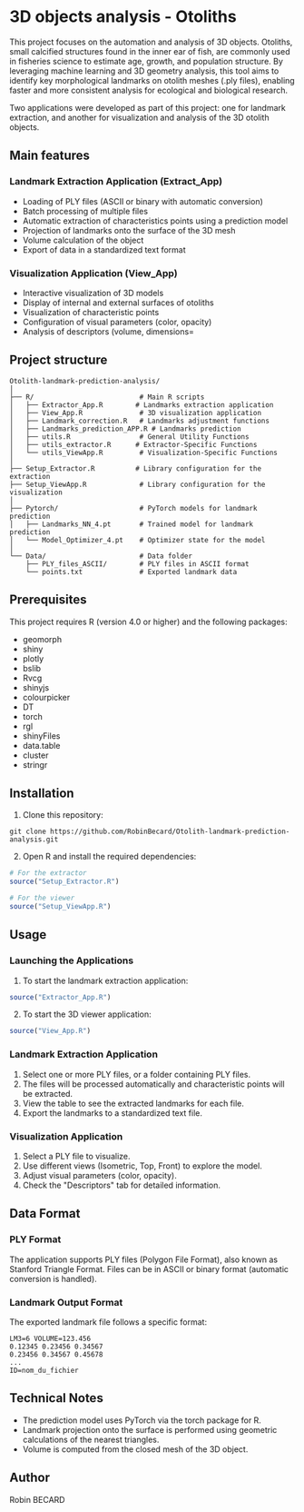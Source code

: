 # 3D objects analysis  - Otoliths

This project focuses on the automation and analysis of 3D objects. Otoliths, small calcified structures found in the inner ear of fish, are commonly used in fisheries science to estimate age, growth, and population structure. By leveraging machine learning and 3D geometry analysis, this tool aims to identify key morphological landmarks on otolith meshes (.ply files), enabling faster and more consistent analysis for ecological and biological research.

Two applications were developed as part of this project: one for landmark extraction, and another for visualization and analysis of the 3D otolith objects.

## Main features

### Landmark Extraction Application (Extract_App)

- Loading of PLY files (ASCII or binary with automatic conversion)
- Batch processing of multiple files
- Automatic extraction of characteristics points using a prediction model
- Projection of landmarks onto the surface of the 3D mesh
- Volume calculation of the object
- Export of data in a standardized text format

### Visualization Application (View_App)

- Interactive visualization of 3D models
- Display of internal and external surfaces of otoliths
- Visualization of characteristic points
- Configuration of visual parameters (color, opacity)
- Analysis of descriptors (volume, dimensions=

## Project structure

```
Otolith-landmark-prediction-analysis/
│
├── R/                          # Main R scripts
│   ├── Extractor_App.R        # Landmarks extraction application
│   ├── View_App.R              # 3D visualization application
│   ├── Landmark_correction.R   # Landmarks adjustment functions
│   ├── Landmarks_prediction_APP.R # Landmarks prediction
│   ├── utils.R                 # General Utility Functions
│   ├── utils_extractor.R      # Extractor-Specific Functions
│   └── utils_ViewApp.R         # Visualization-Specific Functions
│
├── Setup_Extractor.R          # Library configuration for the extraction 
├── Setup_ViewApp.R             # Library configuration for the visualization 
│
├── Pytorch/                    # PyTorch models for landmark prediction
│   ├── Landmarks_NN_4.pt       # Trained model for landmark prediction
│   └── Model_Optimizer_4.pt    # Optimizer state for the model
│
└── Data/                       # Data folder
    ├── PLY_files_ASCII/        # PLY files in ASCII format
    └── points.txt              # Exported landmark data
```

## Prerequisites

This project requires R (version 4.0 or higher) and the following packages:

- geomorph
- shiny
- plotly
- bslib
- Rvcg
- shinyjs
- colourpicker
- DT
- torch
- rgl
- shinyFiles
- data.table
- cluster
- stringr

## Installation

1. Clone this repository:

```
git clone https://github.com/RobinBecard/Otolith-landmark-prediction-analysis.git
```

2. Open R and install the required dependencies:

```r
# For the extractor
source("Setup_Extractor.R")

# For the viewer
source("Setup_ViewApp.R")
```

## Usage

### Launching the Applications

1. To start the landmark extraction application:

```r
source("Extractor_App.R")
```

2. To start the 3D viewer application:

```r
source("View_App.R")
```

### Landmark Extraction Application

1. Select one or more PLY files, or a folder containing PLY files.
2. The files will be processed automatically and characteristic points will be extracted.
3. View the table to see the extracted landmarks for each file.
4. Export the landmarks to a standardized text file.

### Visualization Application

1. Select a PLY file to visualize.
2. Use different views (Isometric, Top, Front) to explore the model.
3. Adjust visual parameters (color, opacity).
4. Check the "Descriptors" tab for detailed information.

## Data Format

### PLY Format

The application supports PLY files (Polygon File Format), also known as Stanford Triangle Format. Files can be in ASCII or binary format (automatic conversion is handled).

### Landmark Output Format

The exported landmark file follows a specific format:

```
LM3=6 VOLUME=123.456
0.12345 0.23456 0.34567
0.23456 0.34567 0.45678
...
ID=nom_du_fichier
```

## Technical Notes

- The prediction model uses PyTorch via the torch package for R.
- Landmark projection onto the surface is performed using geometric calculations of the nearest triangles.
- Volume is computed from the closed mesh of the 3D object.

## Author

Robin BECARD
